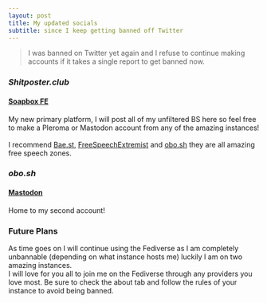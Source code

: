 ```yaml
---
layout: post
title: My updated socials
subtitle: since I keep getting banned off Twitter
---
```


> I was banned on Twitter yet again and I refuse to continue making accounts if it takes a single report to get banned now.

### ___Shitposter.club___
#### [Soapbox FE](https://soap.shitposter.club/@Nihil)

My new primary platform, I will post all of my unfiltered BS here so feel free to make  a Pleroma or Mastodon account from any of the amazing instances! <br><br>I recommend
[Bae.st](bae.st), [FreeSpeechExtremist](https://freespeechextremist.com/main/all) and [obo.sh](obo.sh) they are all amazing free speech zones. 

### ___obo.sh___
#### [Mastodon](https://obo.sh/web/@nihil)

Home to my second account!


### Future Plans
As time goes on I will continue using the Fediverse as I am completely unbannable (depending on what instance hosts me) luckily I am on two amazing instances. <br>
I will love for you all to join me on the Fediverse through any providers you love most. Be sure to check the about tab and follow the rules of your instance to avoid being banned.
